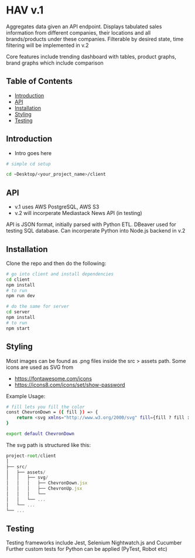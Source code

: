 # HAV v.1

Aggregates data given an API endpoint. Displays tabulated sales information from different companies, their locations and all brands/products under these companies. Filterable by desired state, time filtering will be implemented in v.2 

Core features include trending dashboard with tables, product graphs, brand graphs which include comparison

## Table of Contents

- [Introduction](#introduction)
- [API](#api)
- [Installation](#installation)
- [Styling](#styling)
- [Testing](#testing)

## Introduction

- Intro goes here

```bash
# simple cd setup 

cd ~Desktop/<your_project_name>/client

```

## API 

- v.1 uses AWS PostgreSQL, AWS S3
- v.2 will incorperate Mediastack News API (in testing)

API is JSON format, initially parsed with Python ETL. DBeaver used for testing SQL database.
Can incorperate Python into Node.js backend in v.2


## Installation

Clone the repo and then do the following:

```bash
# go into client and install dependencies
cd client
npm install
# to run
npm run dev
```

```bash
# do the same for server
cd server
npm install
# to run
npm start
```

## Styling

Most images can be found as .png files inside the src > assets path. Some icons are used as SVG from 
- https://fontawesome.com/icons 
- https://icons8.com/icons/set/show-password

Example Usage: 

```bash
# fill lets you fill the color
const ChevronDown = ({ fill }) => {
    return <svg xmlns="http://www.w3.org/2000/svg" fill={fill ? fill : "#fff"} width="10" height="10" viewBox="0 0 24 24"><path d="M12 21l-12-18h24z" /></svg>
}

export default ChevronDown
```

The svg path is structured like this:


```javascript
project-root/client
│
├── src/
│   ├── assets/
│   │   ├── svg/
│   │   │   ├── ChevronDown.jsx
│   │   │   ├── ChevronUp.jsx
│   │   │   └── 
│   │   └── ...
│   └── ...
└── ...
```

## Testing

Testing frameworks include Jest, Selenium Nightwatch.js and Cucumber 
Further custom tests for Python can be applied (PyTest, Robot etc)

